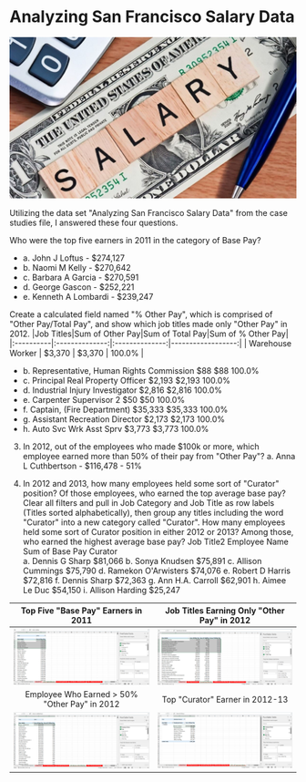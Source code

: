 # Analyzing San Francisco Salary Data

<p align="center">
    <img width="700" alt="level1" src="https://github.com/mathewqpmiller/Excel-PivotTables/blob/main/Images/CaseStudies/SalaryData/SalaryData.jpg?raw=true">
</p>

Utilizing the data set "Analyzing San Francisco Salary Data" from the case studies file, I answered these four questions.

Who were the top five earners in 2011 in the category of Base Pay?
* a. John J Loftus - $274,127
* b. Naomi M Kelly - $270,642
* c. Barbara A Garcia - $270,591
* d. George  Gascon - $252,221
* e. Kenneth A Lombardi - $239,247

Create a calculated field named "% Other Pay", which is comprised of "Other Pay/Total Pay", and show which job titles made only "Other Pay" in 2012.
|Job Titles|Sum of Other Pay|Sum of Total Pay|Sum of % Other Pay|
|:----------|:--------------:|:--------------:|------------------:|
| Warehouse Worker | $3,370 | $3,370 | 100.0% |
* b. Representative, Human Rights Commission	$88	                $88	                100.0%
* c. Principal Real Property Officer	        $2,193	            $2,193	            100.0%
* d. Industrial Injury Investigator	            $2,816	            $2,816	            100.0%
* e. Carpenter Supervisor 2	                    $50	                $50	                100.0%
* f. Captain, (Fire Department)	                $35,333	            $35,333	            100.0%
* g. Assistant Recreation Director	            $2,173	            $2,173	            100.0%
* h. Auto Svc Wrk Asst Sprv	                    $3,773	            $3,773	            100.0%

3) In 2012, out of the employees who made $100k or more, which employee earned more than 50% of their pay from "Other Pay"?
a. Anna L Cuthbertson - $116,478 - 51%

4) In 2012 and 2013, how many employees held some sort of "Curator" position? Of those employees, who earned the top average base pay?
Clear all filters and pull in Job Category and Job Title as row labels (Titles sorted alphabetically), then group any titles including the word "Curator" into a new category called "Curator". How many employees held some sort of Curator position in either 2012 or 2013? Among those, who earned the highest average base pay?
Job Title2	Employee Name	        Sum of Base Pay
Curator		
a. Dennis G Sharp	    $81,066
b. Sonya Knudsen	    $75,891
c. Allison Cummings	    $75,790
d. Ramekon O'Arwisters	$74,076
e. Robert D Harris	    $72,816
f. Dennis Sharp	        $72,363
g. Ann H.A. Carroll	    $62,901
h. Aimee Le Duc	        $54,150
i. Allison Harding	    $25,247

|Top Five "Base Pay" Earners in 2011|Job Titles Earning Only "Other Pay" in 2012|
|:-:|:-:|
|![Top Five "Base Pay" Earners in 2011](https://github.com/mathewqpmiller/Excel-PivotTables/blob/main/Images/CaseStudies/SalaryData/Homework1.png?h=350&w=630)|![Job Titles Earning Only "Other Pay" in 2012](https://github.com/mathewqpmiller/Excel-PivotTables/blob/main/Images/CaseStudies/SalaryData/Homework2.png?h=350&w=630)|
|Employee Who Earned > 50% "Other Pay" in 2012|Top "Curator" Earner in 2012-13|
|![Employee Who Earned > 50% "Other Pay" in 2012](https://github.com/mathewqpmiller/Excel-PivotTables/blob/main/Images/CaseStudies/SalaryData/Homework3.png?h=350&w=630)|![Top "Curator" Earner in 2012-13](https://github.com/mathewqpmiller/Excel-PivotTables/blob/main/Images/CaseStudies/SalaryData/Homework4.png?h=350&w=630)|
